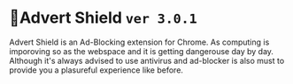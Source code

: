 **📛Advert Shield** `ver 3.0.1`
===

Advert Shield is an Ad-Blocking extension for Chrome. As computing is imporoving so as the webspace and it is getting dangerouse day by day. Although it's always advised to use antivirus and ad-blocker is also must to provide you a plasureful experience like before.
